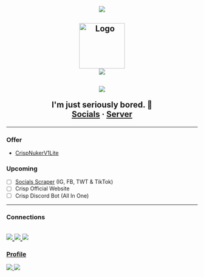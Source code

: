 <p align="center">
  <img src="https://discord.c99.nl/widget/theme-2/385660616268054529.png"/>
</p>

<h2 align="center">
<img src="https://cdn.discordapp.com/attachments/962728355873058869/963735722655907841/DSS.png" alt="Logo" width="120" height="120">
</a>
<br>
<img src="https://readme-typing-svg.herokuapp.com?color=FFFFFF&center=true&size=22&lines=I'm+Zargo;Don't+Forget+To+Follow+Me;Add+me+on+my+socials;TwT:+@KiseeIsHere;"/>
</h2>

<h2 align="center">
<img src="https://media.discordapp.net/attachments/950217779519291452/950222357753127032/bb1fd72a6114ea0416dfa24886641acc.png">
<br>
  
<p align="center">
I'm just seriously bored. 🥱
<br />
<a href="https://linktr.ee/ZargoOfficial">Socials</a>
·
<a href="https://discord.gg/uzw75xuc8b">Server</a>
  
---------------------------------------
### Offer
- <a href="https://github.com/iamZargo/CrispNukerV1Lite">CrispNukerV1Lite</a>

### Upcoming
  * [ ] <a href="https://github.com/iamZargo/CrispSocials">Socials Scraper</a> (IG, FB, TWT & TikTok)
  * [ ] Crisp Official Website
  * [ ] Crisp Discord Bot (All In One)
 
---------------------------------------
 
### Connections
<a href = "https://discord.gg/uzw75xuc8b"><img src="https://img.icons8.com/color/48/000000/discord-logo.png"/> 
<a href = "https://twitter.com/KiseeIsHere?t=h9t3pNrzU3YHoFs_1oZfHA&s=09"><img src="https://img.icons8.com/color/48/000000/twitter--v1.png"/> 
<a href = "https://linktr.ee/ZargoOfficial"><img src="https://img.icons8.com/color/48/000000/linktree.png"/>
---------------------------------------

### Profile
<p>  
<img src="https://komarev.com/ghpvc/?username=iamZargo&color=lightgrey"> <img src="https://img.shields.io/twitter/follow/KiseeIsHere">
    
</p>
